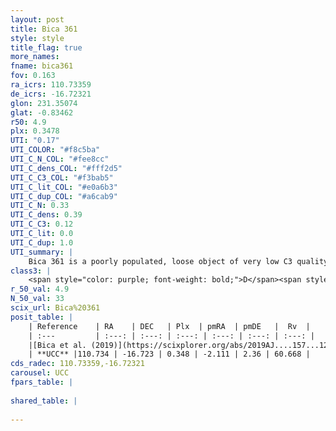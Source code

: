 ```yaml
---
layout: post
title: Bica 361
style: style
title_flag: true
more_names: 
fname: bica361
fov: 0.163
ra_icrs: 110.73359
de_icrs: -16.72321
glon: 231.35074
glat: -0.83462
r50: 4.9
plx: 0.3478
UTI: "0.17"
UTI_COLOR: "#f8c5ba"
UTI_C_N_COL: "#fee8cc"
UTI_C_dens_COL: "#fff2d5"
UTI_C_C3_COL: "#f3bab5"
UTI_C_lit_COL: "#e0a6b3"
UTI_C_dup_COL: "#a6cab9"
UTI_C_N: 0.33
UTI_C_dens: 0.39
UTI_C_C3: 0.12
UTI_C_lit: 0.0
UTI_C_dup: 1.0
UTI_summary: |
    Bica 361 is a poorly populated, loose object of very low C3 quality. It is rarely studied in the literature, with no articles listed in the last 6 years.
class3: |
    <span style="color: purple; font-weight: bold;">D</span><span style="color: red; font-weight: bold;">C</span>
r_50_val: 4.9
N_50_val: 33
scix_url: Bica%20361
posit_table: |
    | Reference    | RA    | DEC   | Plx  | pmRA  | pmDE   |  Rv  |
    | :---         | :---: | :---: | :---: | :---: | :---: | :---: |
    |[Bica et al. (2019)](https://scixplorer.org/abs/2019AJ....157...12B) | 110.721 | -16.707 | -- | -- | -- | -- |
    | **UCC** |110.734 | -16.723 | 0.348 | -2.111 | 2.36 | 60.668 | 
cds_radec: 110.73359,-16.72321
carousel: UCC
fpars_table: |
    
shared_table: |
    
---
```

